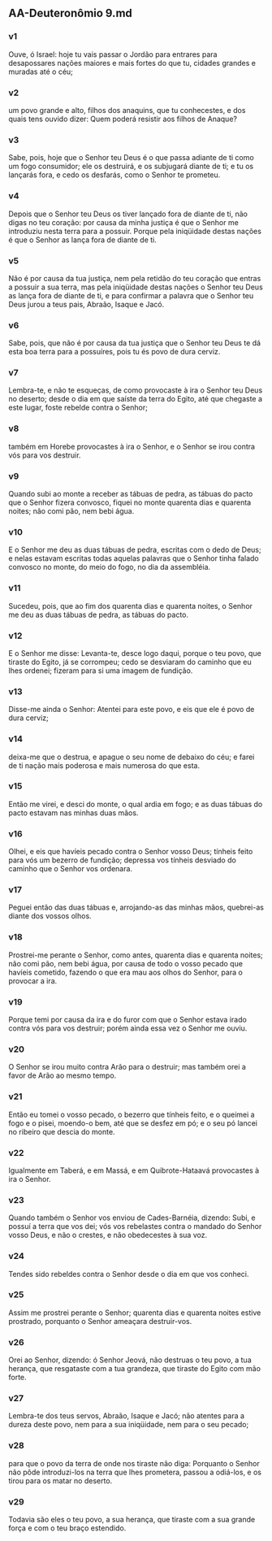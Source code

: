 ## AA-Deuteronômio 9.md
### v1
 Ouve, ó Israel: hoje tu vais passar o Jordão para entrares para desapossares nações maiores e mais fortes do que tu, cidades grandes e muradas até o céu;
### v2
 um povo grande e alto, filhos dos anaquins, que tu conhecestes, e dos quais tens ouvido dizer: Quem poderá resistir aos filhos de Anaque?
### v3
 Sabe, pois, hoje que o Senhor teu Deus é o que passa adiante de ti como um fogo consumidor; ele os destruirá, e os subjugará diante de ti; e tu os lançarás fora, e cedo os desfarás, como o Senhor te prometeu.
### v4
 Depois que o Senhor teu Deus os tiver lançado fora de diante de ti, não digas no teu coração: por causa da minha justiça é que o Senhor me introduziu nesta terra para a possuir. Porque pela iniqüidade destas nações é que o Senhor as lança fora de diante de ti.
### v5
 Não é por causa da tua justiça, nem pela retidão do teu coração que entras a possuir a sua terra, mas pela iniqüidade destas nações o Senhor teu Deus as lança fora de diante de ti, e para confirmar a palavra que o Senhor teu Deus jurou a teus pais, Abraão, Isaque e Jacó.
### v6
 Sabe, pois, que não é por causa da tua justiça que o Senhor teu Deus te dá esta boa terra para a possuíres, pois tu és povo de dura cerviz.
### v7
 Lembra-te, e não te esqueças, de como provocaste à ira o Senhor teu Deus no deserto; desde o dia em que saíste da terra do Egito, até que chegaste a este lugar, foste rebelde contra o Senhor;
### v8
 também em Horebe provocastes à ira o Senhor, e o Senhor se irou contra vós para vos destruir.
### v9
 Quando subi ao monte a receber as tábuas de pedra, as tábuas do pacto que o Senhor fizera convosco, fiquei no monte quarenta dias e quarenta noites; não comi pão, nem bebi água.
### v10
 E o Senhor me deu as duas tábuas de pedra, escritas com o dedo de Deus; e nelas estavam escritas todas aquelas palavras que o Senhor tinha falado convosco no monte, do meio do fogo, no dia da assembléia.
### v11
 Sucedeu, pois, que ao fim dos quarenta dias e quarenta noites, o Senhor me deu as duas tábuas de pedra, as tábuas do pacto.
### v12
 E o Senhor me disse: Levanta-te, desce logo daqui, porque o teu povo, que tiraste do Egito, já se corrompeu; cedo se desviaram do caminho que eu lhes ordenei; fizeram para si uma imagem de fundição.
### v13
 Disse-me ainda o Senhor: Atentei para este povo, e eis que ele é povo de dura cerviz;
### v14
 deixa-me que o destrua, e apague o seu nome de debaixo do céu; e farei de ti nação mais poderosa e mais numerosa do que esta.
### v15
 Então me virei, e desci do monte, o qual ardia em fogo; e as duas tábuas do pacto estavam nas minhas duas mãos.
### v16
 Olhei, e eis que havíeis pecado contra o Senhor vosso Deus; tínheis feito para vós um bezerro de fundição; depressa vos tínheis desviado do caminho que o Senhor vos ordenara.
### v17
 Peguei então das duas tábuas e, arrojando-as das minhas mãos, quebrei-as diante dos vossos olhos.
### v18
 Prostrei-me perante o Senhor, como antes, quarenta dias e quarenta noites; não comi pão, nem bebi água, por causa de todo o vosso pecado que havíeis cometido, fazendo o que era mau aos olhos do Senhor, para o provocar a ira.
### v19
 Porque temi por causa da ira e do furor com que o Senhor estava irado contra vós para vos destruir; porém ainda essa vez o Senhor me ouviu.
### v20
 O Senhor se irou muito contra Arão para o destruir; mas também orei a favor de Arão ao mesmo tempo.
### v21
 Então eu tomei o vosso pecado, o bezerro que tínheis feito, e o queimei a fogo e o pisei, moendo-o bem, até que se desfez em pó; e o seu pó lancei no ribeiro que descia do monte.
### v22
 Igualmente em Taberá, e em Massá, e em Quibrote-Hataavá provocastes à ira o Senhor.
### v23
 Quando também o Senhor vos enviou de Cades-Barnéia, dizendo: Subi, e possuí a terra que vos dei; vós vos rebelastes contra o mandado do Senhor vosso Deus, e não o crestes, e não obedecestes à sua voz.
### v24
 Tendes sido rebeldes contra o Senhor desde o dia em que vos conheci.
### v25
 Assim me prostrei perante o Senhor; quarenta dias e quarenta noites estive prostrado, porquanto o Senhor ameaçara destruir-vos.
### v26
 Orei ao Senhor, dizendo: ó Senhor Jeová, não destruas o teu povo, a tua herança, que resgataste com a tua grandeza, que tiraste do Egito com mão forte.
### v27
 Lembra-te dos teus servos, Abraão, Isaque e Jacó; não atentes para a dureza deste povo, nem para a sua iniqüidade, nem para o seu pecado;
### v28
 para que o povo da terra de onde nos tiraste não diga: Porquanto o Senhor não pôde introduzi-los na terra que lhes prometera, passou a odiá-los, e os tirou para os matar no deserto.
### v29
 Todavia são eles o teu povo, a sua herança, que tiraste com a sua grande força e com o teu braço estendido.
